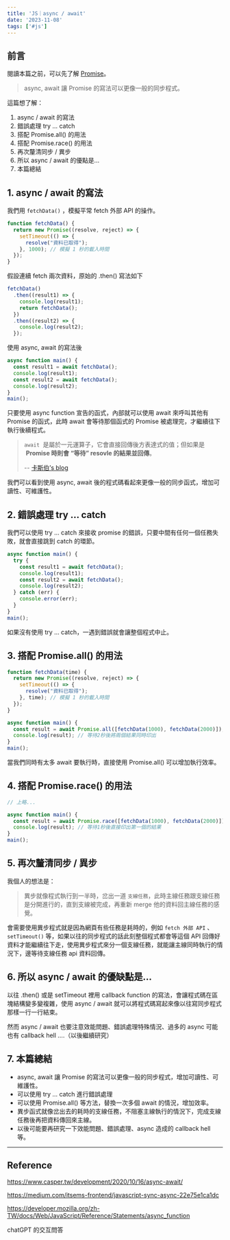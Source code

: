 ```yaml
---
title: 'JS｜async / await'
date: '2023-11-08'
tags: ['#js']
---
```


## 前言

閱讀本篇之前，可以先了解 [Promise](https://blog.agwurn.me/posts/js-promise)。

> async, await 讓 Promise 的寫法可以更像一般的同步程式。

這篇想了解：

1. async / await 的寫法
2. 錯誤處理 try … catch
3. 搭配 Promise.all() 的用法
4. 搭配 Promise.race() 的用法
5. 再次釐清同步 / 異步
6. 所以 async / await 的優點是…
7. 本篇總結

## 1. async / await 的寫法

我們用 `fetchData()` ，模擬平常 fetch 外部 API 的操作。

```jsx
function fetchData() {
  return new Promise((resolve, reject) => {
    setTimeout(() => {
      resolve("資料已取得");
    }, 1000); // 模擬 1 秒的載入時間
  });
}
```

假設連續 fetch 兩次資料，原始的 .then() 寫法如下

```jsx
fetchData()
  .then((result1) => {
    console.log(result1);
    return fetchData();
  })
  .then((result2) => {
    console.log(result2);
  });
```

使用 async, await 的寫法後

```jsx
async function main() {
  const result1 = await fetchData();
  console.log(result1);
  const result2 = await fetchData();
  console.log(result2);
}
main();
```

只要使用 async function 宣告的函式，內部就可以使用 await 來呼叫其他有 Promise 的函式，此時 await 會等待那個函式的 Promise 被處理完，才繼續往下執行後續程式。

> `await`  是屬於一元運算子，它會直接回傳後方表達式的值；但如果是  **Promise 時則會 “等待” resovle 的結果並回傳**。
>
> -- [卡斯伯’s blog](https://www.casper.tw/development/2020/10/16/async-await/)

我們可以看到使用 async, await 後的程式碼看起來更像一般的同步函式，增加可讀性、可維護性。

## 2. 錯誤處理 try … catch

我們可以使用 try … catch 來接收 promise 的錯誤，只要中間有任何一個任務失敗，就會直接跳到 catch 的環節。

```jsx
async function main() {
  try {
    const result1 = await fetchData();
    console.log(result1);
    const result2 = await fetchData();
    console.log(result2);
  } catch (err) {
    console.error(err);
  }
}
main();
```

如果沒有使用 try … catch，一遇到錯誤就會讓整個程式中止。

## 3. 搭配 Promise.all() 的用法

```jsx
function fetchData(time) {
  return new Promise((resolve, reject) => {
    setTimeout(() => {
      resolve("資料已取得");
    }, time); // 模擬 1 秒的載入時間
  });
}

async function main() {
  const result = await Promise.all([fetchData(1000), fetchData(2000)]);
  console.log(result); // 等待2秒後將兩個結果同時印出
}
main();
```

當我們同時有太多 await 要執行時，直接使用 Promise.all() 可以增加執行效率。

## 4. 搭配 Promise.race() 的用法

```jsx
// 上略...

async function main() {
  const result = await Promise.race([fetchData(1000), fetchData(2000)]);
  console.log(result); // 等待1秒後直接印出第一個的結果
}
main();
```

## 5. 再次釐清同步 / 異步

我個人的想法是：

> 異步就像程式執行到一半時，岔出一道 `支線任務`，此時主線任務跟支線任務是分開進行的，直到支線被完成，再重新 merge 他的資料回主線任務的感覺。

會需要使用異步程式就是因為網頁有些任務是耗時的，例如 `fetch 外部 API` 、`setTimeout()` 等，如果以往的同步程式的話此刻整個程式都會等這個 API 回傳好資料才能繼續往下走，使用異步程式來分一個支線任務，就能讓主線同時執行的情況下，邊等待支線任務 api 資料回傳。

## 6. 所以 async / await 的優缺點是…

以往 .then() 或是 setTimeout 裡用 callback function 的寫法，會讓程式碼在區塊結構變多變複雜，使用 async / await 就可以將程式碼寫起來像以往寫同步程式那樣一行一行結束。

然而 async / await 也要注意效能問題、錯誤處理特殊情況、過多的 async 可能也有 callback hell ….（以後繼續研究）

## 7. 本篇總結

- async, await 讓 Promise 的寫法可以更像一般的同步程式，增加可讀性、可維護性。
- 可以使用 try … catch 進行錯誤處理
- 可以使用 Promise.all() 等方法，替換一次多個 await 的情況，增加效率。
- 異步函式就像岔出去的耗時的支線任務，不阻塞主線執行的情況下，完成支線任務後再把資料傳回來主線。
- 以後可能要再研究一下效能問題、錯誤處理、async 造成的 callback hell 等。

---

## Reference

https://www.casper.tw/development/2020/10/16/async-await/

https://medium.com/itsems-frontend/javascript-sync-async-22e75e1ca1dc

https://developer.mozilla.org/zh-TW/docs/Web/JavaScript/Reference/Statements/async_function

chatGPT 的交互問答
